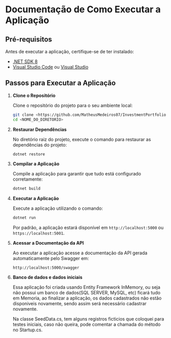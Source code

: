 
# Documentação de Como Executar a Aplicação

## Pré-requisitos

Antes de executar a aplicação, certifique-se de ter instalado:

- [.NET SDK 8](https://dotnet.microsoft.com/download)
- [Visual Studio Code](https://code.visualstudio.com/) ou [Visual Studio](https://visualstudio.microsoft.com/)

## Passos para Executar a Aplicação

1. **Clone o Repositório**

   Clone o repositório do projeto para o seu ambiente local:

   ```sh
   git clone <https://github.com/MatheusMedeiros07/InvestmentPortfolioManagement.git>
   cd <NOME_DO_DIRETORIO>
   ```

2. **Restaurar Dependências**

   No diretório raiz do projeto, execute o comando para restaurar as dependências do projeto:

   ```sh
   dotnet restore
   ```

3. **Compilar a Aplicação**

   Compile a aplicação para garantir que tudo está configurado corretamente:

   ```sh
   dotnet build
   ```

4. **Executar a Aplicação**

   Execute a aplicação utilizando o comando:

   ```sh
   dotnet run
   ```

   Por padrão, a aplicação estará disponível em `http://localhost:5000` ou `https://localhost:5001`.

5. **Acessar a Documentação da API**

   Ao executar a aplicação acesse a documentação da API gerada automaticamente pelo Swagger em:

   ```
   http://localhost:5000/swagger
   ```

6. **Banco de dados e dados iniciais**

   Essa aplicação foi criada usando Entity Framework InMemory, ou seja não possui um banco de dados(SQL SERVER, MySQL, etc) ficará tudo em Memoria, ao finalizar a aplicação, os dados cadastrados não estão disponiveis novamente, sendo assim será necessário cadastrar novamente.

   Na classe SeedData.cs, tem alguns registros ficticios que coloquei para testes iniciais, caso não queira, pode comentar a chamada do método no Startup.cs.
